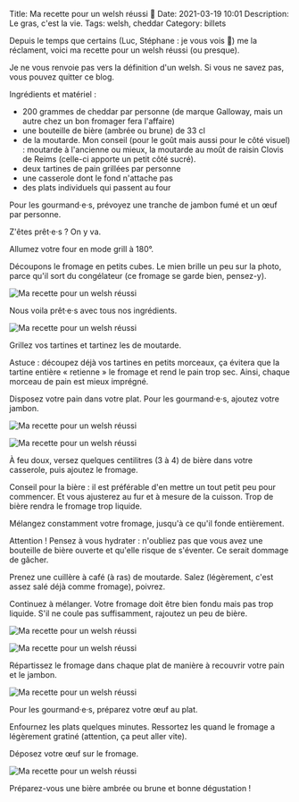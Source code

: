 Title: Ma recette pour un welsh réussi 🧀
Date: 2021-03-19 10:01
Description: Le gras, c'est la vie.
Tags: welsh, cheddar
Category: billets

Depuis le temps que certains (Luc, Stéphane : je vous vois 👀) me la réclament, voici ma recette pour un welsh réussi (ou presque).

Je ne vous renvoie pas vers la définition d'un welsh. Si vous ne savez pas, vous pouvez quitter ce blog.

Ingrédients et matériel :

* 200 grammes de cheddar par personne (de marque Galloway, mais un autre chez un bon fromager fera l'affaire)
* une bouteille de bière (ambrée ou brune) de 33 cl
* de la moutarde. Mon conseil (pour le goût mais aussi pour le côté visuel) : moutarde à l'ancienne ou mieux, la moutarde au moût de raisin Clovis de Reims (celle-ci apporte un petit côté sucré).
* deux tartines de pain grillées par personne
* une casserole dont le fond n'attache pas
* des plats individuels qui passent au four

Pour les gourmand·e·s, prévoyez une tranche de jambon fumé et un œuf par personne.

Z'êtes prêt·e·s ? On y va.

Allumez votre four en mode grill à 180°.

Découpons le fromage en petits cubes. Le mien brille un peu sur la photo, parce qu'il sort du congélateur (ce fromage se garde bien, pensez-y).

![Ma recette pour un welsh réussi]({static}/images/recette-welsh/IMG_3931.jpg#mid "")

Nous voila prêt·e·s avec tous nos ingrédients.

![Ma recette pour un welsh réussi]({static}/images/recette-welsh/IMG_3933.jpg#mid "")

Grillez vos tartines et tartinez les de moutarde.

Astuce : découpez déjà vos tartines en petits morceaux, ça évitera que la tartine entière « retienne » le fromage et rend le pain trop sec. Ainsi, chaque morceau de pain est mieux imprégné.

Disposez votre pain dans votre plat. Pour les gourmand·e·s, ajoutez votre jambon.

![Ma recette pour un welsh réussi]({static}/images/recette-welsh/IMG_3934.jpg#mid "")

![Ma recette pour un welsh réussi]({static}/images/recette-welsh/IMG_3935.jpg#mid "")

À feu doux, versez quelques centilitres (3 à 4) de bière dans votre casserole, puis ajoutez le fromage.

Conseil pour la bière : il est préférable d'en mettre un tout petit peu pour commencer. Et vous ajusterez au fur et à mesure de la cuisson. Trop de bière rendra le fromage trop liquide.

Mélangez constamment votre fromage, jusqu'à ce qu'il fonde entièrement.

Attention ! Pensez à vous hydrater : n'oubliez pas que vous avez une bouteille de bière ouverte et qu'elle risque de s'éventer. Ce serait dommage de gâcher.

Prenez une cuillère à café (à ras) de moutarde. Salez (légèrement, c'est assez salé déjà comme fromage), poivrez.  

Continuez à mélanger. Votre fromage doit être bien fondu mais pas trop liquide. S'il ne coule pas suffisamment, rajoutez un peu de bière.

![Ma recette pour un welsh réussi]({static}/images/recette-welsh/IMG_3938.jpg#mid "")

![Ma recette pour un welsh réussi]({static}/images/recette-welsh/21-03-18%2019-00-22%203937.gif#mid "")

Répartissez le fromage dans chaque plat de manière à recouvrir votre pain et le jambon.

![Ma recette pour un welsh réussi]({static}/images/recette-welsh/IMG_3940.jpg#mid "")

Pour les gourmand·e·s, préparez votre œuf au plat.

Enfournez les plats quelques minutes. Ressortez les quand le fromage a légèrement gratiné (attention, ça peut aller vite).

Déposez votre œuf sur le fromage.

![Ma recette pour un welsh réussi]({static}/images/recette-welsh/IMG_3942.jpg#mid "")

Préparez-vous une bière ambrée ou brune et bonne dégustation !
